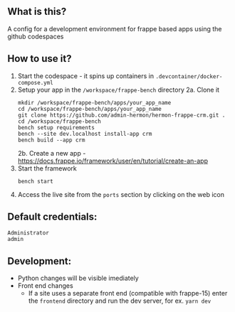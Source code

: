 ##  What is this?

A config for a development environment for frappe based apps using the github codespaces 

## How to use it?

1. Start the codespace - it spins up containers in `.devcontainer/docker-compose.yml`
2. Setup your app in the `/workspace/frappe-bench` directory
   2a. Clone it
   ```
   mkdir /workspace/frappe-bench/apps/your_app_name
   cd /workspace/frappe-bench/apps/your_app_name
   git clone https://github.com/admin-hermon/hermon-frappe-crm.git .
   cd /workspace/frappe-bench
   bench setup requirements
   bench --site dev.localhost install-app crm
   bench build --app crm
   ```
   2b. Create a new app - https://docs.frappe.io/framework/user/en/tutorial/create-an-app
3. Start the framework 
   ```
   bench start
   ```
4. Access the live site from the `ports` section by clicking on the web icon


## Default credentials:
```
Administrator
admin
```

## Development:
- Python changes will be visible imediately
- Front end changes
   - If a site uses a separate front end (compatible with frappe-15) enter the `frontend` directory and run the dev server, for ex. `yarn dev`
